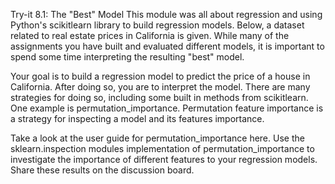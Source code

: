Try-it 8.1: The "Best" Model
This module was all about regression and using Python's scikitlearn library to build regression models. Below, a dataset related to real estate prices in California is given. While many of the assignments you have built and evaluated different models, it is important to spend some time interpreting the resulting "best" model.

Your goal is to build a regression model to predict the price of a house in California. After doing so, you are to interpret the model. There are many strategies for doing so, including some built in methods from scikitlearn. One example is permutation_importance. Permutation feature importance is a strategy for inspecting a model and its features importance.

Take a look at the user guide for permutation_importance here. Use the sklearn.inspection modules implementation of permutation_importance to investigate the importance of different features to your regression models. Share these results on the discussion board.
